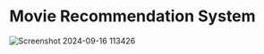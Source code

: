 <h1>Movie Recommendation System</h1>

![Screenshot 2024-09-16 113426](https://github.com/user-attachments/assets/cdb5ce22-cd99-4c9f-94cf-c1294912f18c)

